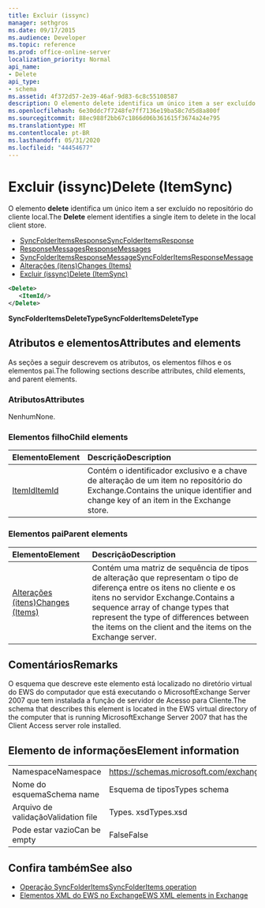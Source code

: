 ```yaml
---
title: Excluir (issync)
manager: sethgros
ms.date: 09/17/2015
ms.audience: Developer
ms.topic: reference
ms.prod: office-online-server
localization_priority: Normal
api_name:
- Delete
api_type:
- schema
ms.assetid: 4f372d57-2e39-46af-9d83-6c8c55108587
description: O elemento delete identifica um único item a ser excluído no repositório do cliente local.
ms.openlocfilehash: 6e30ddc7f7248fe7ff7136e19ba58c7d5d8a800f
ms.sourcegitcommit: 88ec988f2bb67c1866d06b361615f3674a24e795
ms.translationtype: MT
ms.contentlocale: pt-BR
ms.lasthandoff: 05/31/2020
ms.locfileid: "44454677"
---
```

# <a name="delete-itemsync"></a><span data-ttu-id="eb595-103">Excluir (issync)</span><span class="sxs-lookup"><span data-stu-id="eb595-103">Delete (ItemSync)</span></span>

<span data-ttu-id="eb595-104">O elemento **delete** identifica um único item a ser excluído no repositório do cliente local.</span><span class="sxs-lookup"><span data-stu-id="eb595-104">The **Delete** element identifies a single item to delete in the local client store.</span></span> 
  
- [<span data-ttu-id="eb595-105">SyncFolderItemsResponse</span><span class="sxs-lookup"><span data-stu-id="eb595-105">SyncFolderItemsResponse</span></span>](syncfolderitemsresponse.md)  
- [<span data-ttu-id="eb595-106">ResponseMessages</span><span class="sxs-lookup"><span data-stu-id="eb595-106">ResponseMessages</span></span>](responsemessages.md) 
- [<span data-ttu-id="eb595-107">SyncFolderItemsResponseMessage</span><span class="sxs-lookup"><span data-stu-id="eb595-107">SyncFolderItemsResponseMessage</span></span>](syncfolderitemsresponsemessage.md)  
- [<span data-ttu-id="eb595-108">Alterações (itens)</span><span class="sxs-lookup"><span data-stu-id="eb595-108">Changes (Items)</span></span>](changes-items.md)  
- [<span data-ttu-id="eb595-109">Excluir (issync)</span><span class="sxs-lookup"><span data-stu-id="eb595-109">Delete (ItemSync)</span></span>](delete-itemsync.md)
  
```xml
<Delete>
   <ItemId/>
</Delete>
```

<span data-ttu-id="eb595-110">**SyncFolderItemsDeleteType**</span><span class="sxs-lookup"><span data-stu-id="eb595-110">**SyncFolderItemsDeleteType**</span></span>

## <a name="attributes-and-elements"></a><span data-ttu-id="eb595-111">Atributos e elementos</span><span class="sxs-lookup"><span data-stu-id="eb595-111">Attributes and elements</span></span>

<span data-ttu-id="eb595-112">As seções a seguir descrevem os atributos, os elementos filhos e os elementos pai.</span><span class="sxs-lookup"><span data-stu-id="eb595-112">The following sections describe attributes, child elements, and parent elements.</span></span>
  
### <a name="attributes"></a><span data-ttu-id="eb595-113">Atributos</span><span class="sxs-lookup"><span data-stu-id="eb595-113">Attributes</span></span>

<span data-ttu-id="eb595-114">Nenhum</span><span class="sxs-lookup"><span data-stu-id="eb595-114">None.</span></span>
  
### <a name="child-elements"></a><span data-ttu-id="eb595-115">Elementos filho</span><span class="sxs-lookup"><span data-stu-id="eb595-115">Child elements</span></span>

|<span data-ttu-id="eb595-116">**Elemento**</span><span class="sxs-lookup"><span data-stu-id="eb595-116">**Element**</span></span>|<span data-ttu-id="eb595-117">**Descrição**</span><span class="sxs-lookup"><span data-stu-id="eb595-117">**Description**</span></span>|
|:-----|:-----|
|[<span data-ttu-id="eb595-118">ItemId</span><span class="sxs-lookup"><span data-stu-id="eb595-118">ItemId</span></span>](itemid.md) <br/> |<span data-ttu-id="eb595-119">Contém o identificador exclusivo e a chave de alteração de um item no repositório do Exchange.</span><span class="sxs-lookup"><span data-stu-id="eb595-119">Contains the unique identifier and change key of an item in the Exchange store.</span></span>  <br/> |
   
### <a name="parent-elements"></a><span data-ttu-id="eb595-120">Elementos pai</span><span class="sxs-lookup"><span data-stu-id="eb595-120">Parent elements</span></span>

|<span data-ttu-id="eb595-121">**Elemento**</span><span class="sxs-lookup"><span data-stu-id="eb595-121">**Element**</span></span>|<span data-ttu-id="eb595-122">**Descrição**</span><span class="sxs-lookup"><span data-stu-id="eb595-122">**Description**</span></span>|
|:-----|:-----|
|[<span data-ttu-id="eb595-123">Alterações (itens)</span><span class="sxs-lookup"><span data-stu-id="eb595-123">Changes (Items)</span></span>](changes-items.md) <br/> |<span data-ttu-id="eb595-124">Contém uma matriz de sequência de tipos de alteração que representam o tipo de diferença entre os itens no cliente e os itens no servidor Exchange.</span><span class="sxs-lookup"><span data-stu-id="eb595-124">Contains a sequence array of change types that represent the type of differences between the items on the client and the items on the Exchange server.</span></span>  <br/> |
   
## <a name="remarks"></a><span data-ttu-id="eb595-125">Comentários</span><span class="sxs-lookup"><span data-stu-id="eb595-125">Remarks</span></span>

<span data-ttu-id="eb595-126">O esquema que descreve este elemento está localizado no diretório virtual do EWS do computador que está executando o MicrosoftExchange Server 2007 que tem instalada a função de servidor de Acesso para Cliente.</span><span class="sxs-lookup"><span data-stu-id="eb595-126">The schema that describes this element is located in the EWS virtual directory of the computer that is running MicrosoftExchange Server 2007 that has the Client Access server role installed.</span></span>
  
## <a name="element-information"></a><span data-ttu-id="eb595-127">Elemento de informações</span><span class="sxs-lookup"><span data-stu-id="eb595-127">Element information</span></span>

|||
|:-----|:-----|
|<span data-ttu-id="eb595-128">Namespace</span><span class="sxs-lookup"><span data-stu-id="eb595-128">Namespace</span></span>  <br/> |https://schemas.microsoft.com/exchange/services/2006/types  <br/> |
|<span data-ttu-id="eb595-129">Nome do esquema</span><span class="sxs-lookup"><span data-stu-id="eb595-129">Schema name</span></span>  <br/> |<span data-ttu-id="eb595-130">Esquema de tipos</span><span class="sxs-lookup"><span data-stu-id="eb595-130">Types schema</span></span>  <br/> |
|<span data-ttu-id="eb595-131">Arquivo de validação</span><span class="sxs-lookup"><span data-stu-id="eb595-131">Validation file</span></span>  <br/> |<span data-ttu-id="eb595-132">Types. xsd</span><span class="sxs-lookup"><span data-stu-id="eb595-132">Types.xsd</span></span>  <br/> |
|<span data-ttu-id="eb595-133">Pode estar vazio</span><span class="sxs-lookup"><span data-stu-id="eb595-133">Can be empty</span></span>  <br/> |<span data-ttu-id="eb595-134">False</span><span class="sxs-lookup"><span data-stu-id="eb595-134">False</span></span>  <br/> |
   
## <a name="see-also"></a><span data-ttu-id="eb595-135">Confira também</span><span class="sxs-lookup"><span data-stu-id="eb595-135">See also</span></span>

- [<span data-ttu-id="eb595-136">Operação SyncFolderItems</span><span class="sxs-lookup"><span data-stu-id="eb595-136">SyncFolderItems operation</span></span>](syncfolderitems-operation.md)
- [<span data-ttu-id="eb595-137">Elementos XML do EWS no Exchange</span><span class="sxs-lookup"><span data-stu-id="eb595-137">EWS XML elements in Exchange</span></span>](ews-xml-elements-in-exchange.md)

